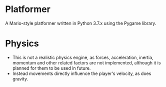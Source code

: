 # Platformer
A Mario-style platformer written in Python 3.7.x using the Pygame library.

# Physics
- This is not a realistic physics engine, as forces, acceleration, inertia, momentum and other related factors are not implemented, although it is planned for them to be used in future.
- Instead movements directly influence the player's velocity, as does gravity.
